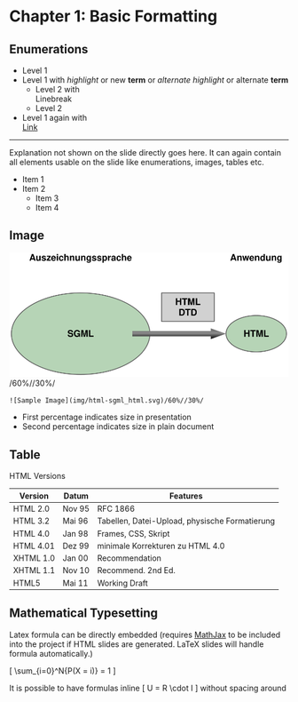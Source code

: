 # Chapter 1: Basic Formatting
  
## Enumerations

  * Level 1
  * Level 1 with _highlight_ or new __term__ or *alternate highlight* or alternate **term**
    * Level 2 with<br>Linebreak
    * Level 2
  * Level 1 again with<br>[Link](http://www.google.com)

---
Explanation not shown on the slide directly goes here. It can again contain all elements usable on the slide like enumerations, images, tables etc.

  * Item 1
  * Item 2
    * Item 3
    * Item 4

## Image

![Sample Image](img/html-sgml_html.svg)/60%//30%/

```console
![Sample Image](img/html-sgml_html.svg)/60%//30%/
```

  * First percentage indicates size in presentation
  * Second percentage indicates size in plain document


## Table

HTML Versions

| Version   | Datum  | Features                                       |
|-----------|--------|------------------------------------------------|
| HTML 2.0  | Nov 95 | RFC 1866                                       |
| HTML 3.2  | Mai 96 | Tabellen, Datei-Upload, physische Formatierung |
| HTML 4.0  | Jan 98 | Frames, CSS, Skript                            |
| HTML 4.01 | Dez 99 | minimale Korrekturen zu HTML 4.0               |
| XHTML 1.0 | Jan 00 | Recommendation                                 |
| XHTML 1.1 | Nov 10 | Recommend. 2nd Ed.                             |
| HTML5     | Mai 11 | Working Draft                                  |

## Mathematical Typesetting

Latex formula can be directly embedded (requires [MathJax](http://www.mathjax.org/) to be included into the project if HTML slides are generated. LaTeX slides will handle formula automatically.)

\[
\sum_{i=0}^N{P(X = i)} = 1
\]

It is possible to have formulas inline \[ U = R \cdot I \] without spacing around